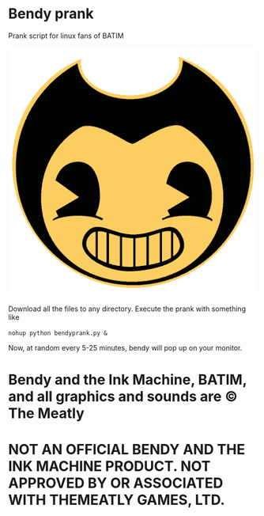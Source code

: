 # Bendy prank
Prank script for linux fans of BATIM

![Image of Bendy](https://github.com/gazhay/bendyprank/blob/master/Bendy.png?raw=true)

Download all the files to any directory.
Execute the prank with something like

````nohup python bendyprank.py &````

Now, at random every 5-25 minutes, bendy will pop up on your monitor.

# Bendy and the Ink Machine, BATIM, and all graphics and sounds are © The Meatly
# NOT AN OFFICIAL BENDY AND THE INK MACHINE PRODUCT. NOT APPROVED BY OR ASSOCIATED WITH THEMEATLY GAMES, LTD.

